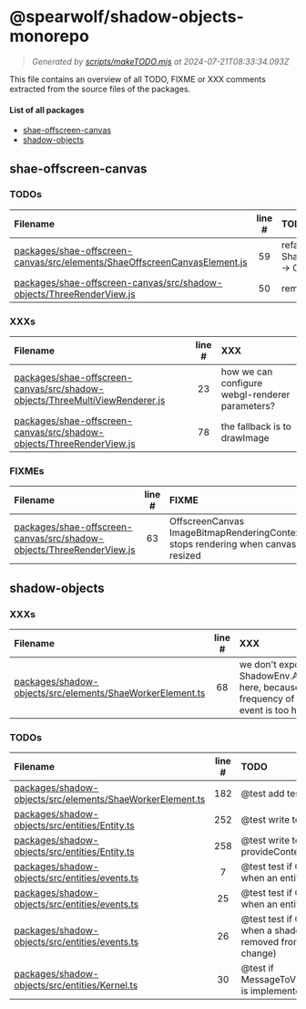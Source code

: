 
# @spearwolf/shadow-objects-monorepo

> _Generated by [scripts/makeTODO.mjs](scripts/makeTODO.mjs) at 2024-07-21T08:33:34.093Z_

This file contains an overview of all TODO, FIXME or XXX comments extracted from the source files of the packages.

#### List of all packages

- [shae-offscreen-canvas](#shae-offscreen-canvas)
- [shadow-objects](#shadow-objects)


## shae-offscreen-canvas

### TODOs
| Filename | line # | TODO |
|:------|:------:|:------|
| [packages/shae-offscreen-canvas/src/elements/ShaeOffscreenCanvasElement.js](packages/shae-offscreen-canvas/src/elements/ShaeOffscreenCanvasElement.js#L59) | 59 | refactor and verify ShaeOffscreenCanvasElement -> ContextLost effect |
| [packages/shae-offscreen-canvas/src/shadow-objects/ThreeRenderView.js](packages/shae-offscreen-canvas/src/shadow-objects/ThreeRenderView.js#L50) | 50 | remove me: |

### XXXs
| Filename | line # | XXX |
|:------|:------:|:------|
| [packages/shae-offscreen-canvas/src/shadow-objects/ThreeMultiViewRenderer.js](packages/shae-offscreen-canvas/src/shadow-objects/ThreeMultiViewRenderer.js#L23) | 23 | how we can configure webgl-renderer parameters? |
| [packages/shae-offscreen-canvas/src/shadow-objects/ThreeRenderView.js](packages/shae-offscreen-canvas/src/shadow-objects/ThreeRenderView.js#L78) | 78 | the fallback is to drawImage |

### FIXMEs
| Filename | line # | FIXME |
|:------|:------:|:------|
| [packages/shae-offscreen-canvas/src/shadow-objects/ThreeRenderView.js](packages/shae-offscreen-canvas/src/shadow-objects/ThreeRenderView.js#L63) | 63 | OffscreenCanvas ImageBitmapRenderingContext stops rendering when canvas resized |


## shadow-objects

### XXXs
| Filename | line # | XXX |
|:------|:------:|:------|
| [packages/shadow-objects/src/elements/ShaeWorkerElement.ts](packages/shadow-objects/src/elements/ShaeWorkerElement.ts#L68) | 68 | we don't expose ShadowEnv.AfterSync here, because the frequency of this event is too high |

### TODOs
| Filename | line # | TODO |
|:------|:------:|:------|
| [packages/shadow-objects/src/elements/ShaeWorkerElement.ts](packages/shadow-objects/src/elements/ShaeWorkerElement.ts#L182) | 182 | @test add tests for defer destroy |
| [packages/shadow-objects/src/entities/Entity.ts](packages/shadow-objects/src/entities/Entity.ts#L252) | 252 | @test write tests for useContext() |
| [packages/shadow-objects/src/entities/Entity.ts](packages/shadow-objects/src/entities/Entity.ts#L258) | 258 | @test write tests for provideContext() |
| [packages/shadow-objects/src/entities/events.ts](packages/shadow-objects/src/entities/events.ts#L7) | 7 | @test test if OnCreate is called when an entity token is changed |
| [packages/shadow-objects/src/entities/events.ts](packages/shadow-objects/src/entities/events.ts#L25) | 25 | @test test if OnDestroy is called when an entity is destroyed |
| [packages/shadow-objects/src/entities/events.ts](packages/shadow-objects/src/entities/events.ts#L26) | 26 | @test test if OnDestroy is called when a shadow-object is removed from an entity (token-change) |
| [packages/shadow-objects/src/entities/Kernel.ts](packages/shadow-objects/src/entities/Kernel.ts#L30) | 30 | @test if MessageToView#traverseChildren is implemented all the way down |


